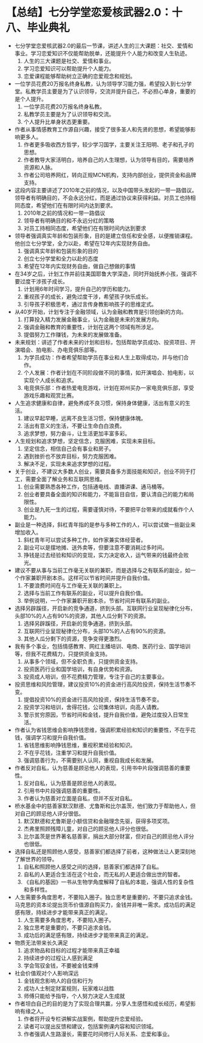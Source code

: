 # 【总结】七分学堂恋爱核武器2.0：十八、毕业典礼

-   七分学堂恋爱核武器2.0的最后一节课，讲述人生的三大课题：社交、爱情和事业。学习恋爱知识不仅能帮助脱单，还能提升个人能力和改变人生轨迹。
    1.  人生的三大课题是社交、爱情和事业。
    2.  学习恋爱知识可以帮助提升个人能力。
    3.  恋爱课程能够帮助树立正确的恋爱观念和规划。
-   一位学员花费20万报名终身私教，认为领导学习能力强，希望投入到七分学堂。私教学员主要是为了认识领导，交流并提升自己，不必担心单身，重要的是个人提升。
    1.  一位学员花费20万报名终身私教。
    2.  私教学员主要是为了认识领导和交流。
    3.  个人提升比单身状态更重要。
-   作者从事情感教育工作源自兴趣，接受了很多圣人和先贤的思想，希望能够影响更多人。
    1.  作者更多吸收西方哲学，较少学习国学，主要关注王阳明、老子和孔子的思想。
    2.  作者教导大家活明白，培养自己的人生理想，认为领导有目的，需要培养资源和人脉。
    3.  作者公司培养网红，转向正规MCN机构，支持内部创业，提供资金和品牌支持。
-   这段内容主要讲述了2010年之前的情况，以及中国带头发起的一带一路倡议。领导者有明确目的，不会永远分红，而是通过协议来获得利益。对员工也持相同态度，希望他们在有限时间内达到要求。
    1.  2010年之前的情况和一带一路倡议
    2.  领导者有明确目的和不永远分红的策略
    3.  对员工持相同态度，希望他们在有限时间内达到要求
-   领导者强调真实年龄和包装形象，目的是建立信任和安全感，以便推销课程。他创立七分学堂，全力以赴，希望在12年内实现财务自由。
    1.  强调真实年龄和包装形象的目的
    2.  创立七分学堂和全力以赴的态度
    3.  希望在12年内实现财务自由，做自己想做的事情
-   在34岁之后，计划工作并前往美国耶鲁大学深造，同时开始抚养小孩，强调不要过度干涉孩子成长。
    1.  计划用6年时间学习，提升自己的学历和能力。
    2.  重视孩子的成长，避免过度干涉，希望孩子快乐成长。
    3.  引导孩子积极思考，通过言传身教影响孩子的思维定式。
-   从40岁开始，计划专注于金融领域，认为金融和教育是引领创新的方向。
    1.  打算投入精力发展金融事业，认为金融是未来的发展方向。
    2.  强调金融和教育的重要性，计划在这两个领域有所涉足。
    3.  提倡努力工作赚钱，为未来的发展做准备。
-   未来规划：讲述了作者未来的计划和目标，包括帮助学员成功、投资项目、开演唱会、拍电影、办电竞俱乐部等。
    1.  为学员成功：作者希望帮助学员在事业和人生上取得成功，并与他们合作。
    2.  个人发展：作者计划在不同阶段做不同的事情，如开演唱会、拍电影，以实现个人成长和追求。
    3.  电竞俱乐部：作者热爱电竞游戏，计划在郑州买办一家电竞俱乐部，享受游戏乐趣和观赏比赛。
-   人生追求健康和自律，避免养成不良习惯，保持身体健康，活出有意义的生活。
    1.  建议早起早睡，远离不良生活习惯，保持健康体魄。
    2.  活出有意义的生活，不要让生命白白浪费。
    3.  追求梦想，努力奋斗，让生活更加丰富多彩。
-   人生规划和追求梦想，坚定信念，克服困难，实现未来目标。
    1.  坚定信念，相信自己会有事业和房子。
    2.  遇到挫折也不放弃目标，努力克服困难。
    3.  解决不足，实现未来追求梦想的过程。
-   关于创业，不建议大多数人创业，需要具备多方面技能和知识，创业不同于打工，需要全面了解业务和互联网思维。
    1.  创业需要熟悉各种工作，包括通电线、直播讲课、通马桶等。
    2.  创业者要具备全面的知识和能力，不能盲目自信，要认清自己的能力和局限性。
    3.  创业是九死一生的过程，需要谨慎对待，不要把平台带来的成就看作个人能力。
-   副业是一种选择，斜杠青年指的是参与多种工作的人，可以尝试做一些副业来增加收入。
    1.  斜杠青年可以尝试多种工作，如作家兼实体经营者。
    2.  副业可以是摆地摊、送外卖等，但要注意不要消耗过多时间。
    3.  挣钱是过去经验和知识的变现，实力决定收入，运气带来的钱最终会败光。
-   建议不要从事与当前工作毫无关联的兼职，而是选择与之有联系的副业，如一个作家兼职开剧本杀。这样可以节省时间并提升自我价值。
    1.  不要浪费时间在与工作毫无关联的兼职上。
    2.  选择与当前工作有联系的副业，可以提升自我价值。
    3.  举例说明，一个作家兼职开剧本杀，节省时间并有联系的副业。
-   选择另辟蹊径，开启新的竞争通道，挤到头部。互联网行业呈现秘律化分布，头部10%的人占有90%的资源，其他人瓜分剩下的资源。
    1.  选择另辟蹊径，开启新的竞争通道，挤到头部。
    2.  互联网行业呈现秘律化分布，头部10%的人占有90%的资源。
    3.  其他人瓜分剩下的资源，竞争变得更激烈。
-   我有多个事业，包括情感教育、网红主播培训、电商、医药行业、国学培训等，但我不花费精力，只提供资金支持。
    1.  从事多个领域，但不全职负责，只提供资金支持。
    2.  投资医药行业和国学培训，有自身优势和资源。
    3.  投资成人培训，但不花费精力管理，专注于自己的主要事业。
-   投资思维和风险管理，建议投资10%的资金进行高风险投资，保持生活节奏不变。
    1.  提倡投资10%的资金进行高风险投资，保持生活节奏不变。
    2.  投资学习和培训，舍得花钱，公司集体培训，向高人请教。
    3.  警示贫穷原因，节省时间和金钱，提升自我价值，避免过度投入日常生活。
-   作者认为省钱思维会影响挣钱思维，强调积累经验和知识的重要性，不在乎花钱，强调学习和提升自我价值。
    1.  省钱思维影响挣钱思维，重视积累经验和知识。
    2.  不在乎花钱，注重学习和提升自我价值。
    3.  强调慈善行为，不需要别人认同，重视自我成长和发展。
-   作者反对自私，认为慈善是顾忌他人的表现，引用书中片段强调慈善的重要性。
    1.  反对自私，认为慈善是顾忌他人的表现。
    2.  引用书中片段强调慈善的重要性。
    3.  作者认为慈善对立面是自私，但并不反对自私。
-   桥水基金中的慈善家默汉默德、尤鲁斯和比尔盖茨，他们致力于帮助他人，但对自己的顾忌他人评分很低。
    1.  默汉默德和尤鲁斯是小额信贷和金融理念先驱，获得多项奖项。
    2.  杰弗里照顾残障儿童，对自己的顾忌他人评分也很低。
    3.  比尔盖茨是世界著名慈善家，捐出大部分财富，但对自己的顾忌他人评分也很低。
-   选择自私还是照顾他人感受，慈善家们都选择了前者，这种做法让人更深刻地了解世界的领导。
    1.  自私和照顾他人感受之间的选择，慈善家们都选择了自私。
    2.  自私的人更适合生活在这个社会，而无私的人更适合做出世的智者。
    3.  《自私的基因》一书从生物学角度解释了自私的本能，强调人性的复杂性和多样性。
-   人生需要多角度思考，不要陷入圈子。独立思考是重要的，不要只追求金钱。马克思的资本论提出货币价值源自购买力，金钱并非唯一需求。成功后的满足感有限，持续进步才能带来真正的满足。
    1.  人生需要多角度思考，不要陷入圈子。
    2.  独立思考是重要的，不要只追求金钱。
    3.  成功后的满足感有限，持续进步才能带来真正的满足。
-   物质无法带来长久满足
    1.  追求物品和目标的过程才能带来真正幸福
    2.  持续进步的过程让人感到满足
    3.  学会驾驭金钱，不要被金钱束缚
-   社会价值观对个人影响深远
    1.  金钱观念影响人的自信和行为
    2.  成功人士制定财富规则，玩家难以战胜
    3.  师傅只能给予指导，个人努力决定人生成就
-   作者坦白自己的目的是为了实现合理共赢，分享人生感悟和成长经历，希望影响有缘之人。
    1.  作者将开设专栏讲解实战案例，帮助提升恋爱经验。
    2.  读者可以提出反馈和建议，包括案例课内容和知识领域。
    3.  作者强调人生路漫长，需要花时间修行人际关系、恋爱和事业。
